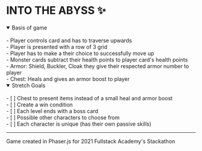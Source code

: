 # INTO THE ABYSS :sparkles:


<details open>
<summary>Basis of game</summary>
<br>
- Player controls card and has to traverse upwards
  <br>
- Player is presented with a row of 3 grid
  <br>
- Player has to make a their choice to successfully move up
  <br>
- Monster cards subtract their health points to player card's health points
  <br>
- Armor: Shield, Buckler, Cloak they give their respected armor number to player
  <br>
- Chest: Heals and gives an armor boost to player
</details>

<details open>
  <summary>Stretch Goals</summary>
  <br>
- [ ] Chest to present items instead of a small heal and armor boost
  <br>
- [ ] Create a win condition
  <br>
- [ ] Each level ends with a boss card
  <br>
- [ ] Possible other characters to choose from
  <br>
- [ ] Each character is unique (has their own passive skills)
  
  </details>
  
---

Game created in Phaser.js for 2021 Fullstack Academy's Stackathon


